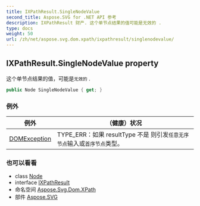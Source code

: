 ```yaml
---
title: IXPathResult.SingleNodeValue
second_title: Aspose.SVG for .NET API 参考
description: IXPathResult 财产. 这个单节点结果的值可能是无效的 .
type: docs
weight: 50
url: /zh/net/aspose.svg.dom.xpath/ixpathresult/singlenodevalue/
---
```

## IXPathResult.SingleNodeValue property

这个单节点结果的值，可能是`无效的` .

```csharp
public Node SingleNodeValue { get; }
```

### 例外

| 例外 | （健康）状况 |
| --- | --- |
| [DOMException](../../../aspose.svg.dom/domexception/) | TYPE_ERR：如果 resultType 不是 则引发`任意无序节点`输入或`首序节点`类型。 |

### 也可以看看

* class [Node](../../../aspose.svg.dom/node/)
* interface [IXPathResult](../)
* 命名空间 [Aspose.Svg.Dom.XPath](../../ixpathresult/)
* 部件 [Aspose.SVG](../../../)


